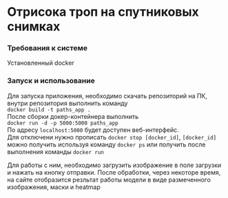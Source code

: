# Отрисока троп на спутниковых снимках

### Требования к системе

Установленный docker

### Запуск и использование

Для запуска приложения, необходимо скачать репозиторий на ПК, внутри репозитория выполнить команду  
```docker build -t paths_app .```  
После сборки докер-контейнера выполнить  
```docker run -d -p 5000:5000 paths_app```  
По адресу `localhost:5000` будет доступен веб-интерфейс.  
Для отключени нужно прописать ```docker stop [docker_id]```, ```[docker_id]``` можно получить используя команду ```docker ps``` или получить после выполнения команды ```docker run```


Для работы с ним, необходимо загрузить изображение в поле загрузки и нажать на кнопку отправки. После обработки, через некоторе время, на сайте отобразится резльтат работы модели в виде размеченного изображения, маски и heatmap
